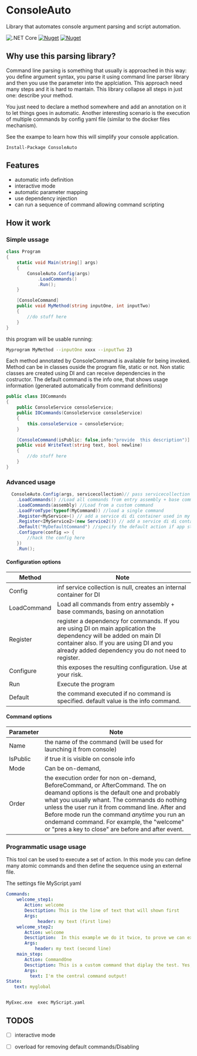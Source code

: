 # ConsoleAuto
Library that automates console argument parsing and script automation.

![.NET Core](https://github.com/zeppaman/ConsoleAuto/workflows/.NET%20Core/badge.svg)
[![Nuget](https://img.shields.io/nuget/v/ConsoleAuto)](https://www.nuget.org/packages/ConsoleAuto/)
[![Nuget](https://img.shields.io/nuget/dt/ConsoleAuto)](https://www.nuget.org/packages/ConsoleAuto/)


## Why use this parsing library?
Command line parsing is something that usually is approached in this way: you define argument syntax, you parse it using command line parser library and then you use the parameter into the applciation.
This approach need many steps and it is hard to mantain. This library collapse all steps in just one: describe your method.

You just need to declare a method somewhere and add an annotation on it to let things goes in automatic. Another interesting scenario is the execution of multiple commands by config yaml file (similar to the docker files mechanism).

See the exampe to learn how this will simplify your console application.

```
Install-Package ConsoleAuto
```


## Features

- automatic info definition
- interactive mode
- automatic parameter mapping
- use dependency injection 
- can run a sequence of command allowing command scripting

## How it work

### Simple ussage

```cs
class Program
{
    static void Main(string[] args)
    {
        ConsoleAuto.Config(args)
            .LoadCommands()
            .Run();
    }

    [ConsoleCommand]
    public void MyMethod(string inputOne, int inputTwo)
    {
        //do stuff here
	}
}
```

this program will be usable running:

```bash
Myprogram MyMethod --inputOne xxxx --inputTwo 23

```

Each method annotated by ConsoleCommand is available for being invoked. Method can be in classes ouside the program file, static or not. Non static classes are created using DI and can receive dependencies in the costructor.
The default command is the info one, that shows usage information (generated automatically from command definitions)

```cs
public class IOCommands
{
    public ConsoleService consoleService;
    public IOCommands(ConsoleService consoleService)
    {
        this.consoleService = consoleService;
    }

    [ConsoleCommand(isPublic: false,info:"provide  this description")]
    public void WriteText(string text, bool newline)
    {
        //do stuff here 
    }
}
```

### Advanced usage


```cs
  ConsoleAuto.Config(args, servicecollection)// pass servicecollection to use the same container of main application
    .LoadCommands() //Load all commands from entry assembly + base commands
    .LoadCommands(assembly) //Load from a custom command
    .LoadFromType(typeof(MyCommand)) //load a single command
    .Register<MyService>() // add a service di di container used in my commands
    .Register<IMyService2>(new Service2()) // add a service di di container used in my commands, with a custom implementation
    .Default("MyDefaultCommand") //specify the default action if app starts without any command
    .Configure(config => { 
        //hack the config here
    })
    .Run();
```

#### Configuration options
| Method  | Note |
| ------------- | ------------- |
| Config  | inf service collection is null, creates an internal container for DI  |
| LoadCommand  | Load all commands from entry assembly + base commands, basing on annotation  |
| Register  | register a dependency for commands. If you are using DI on main application the dependency will be added on main DI container also. If you are using DI and you already added dependency you do not need to register.  |
| Configure  | this exposes the resulting configuration. Use at your risk. |
| Run  | Execute the program  |
| Default  | the command executed if no command is specified. default value is the info command. |


#### Command options

| Parameter  | Note |
| ------------- | ------------- |
| Name  | the name of the command (will be used for launching it from console)  |
| IsPublic  |  if true it is visible on console info |
| Mode  | Can be on-demand,   |
| Order  | the execution order for non on-demand, BeforeCommand, or AfterCommand. The on deamand options is the default one and probably what you usually whant. The commands do nothing unless the user run it from command line. After and Before mode run the command *anytime* you run an ondemand command. For example, the "welcome" or "pres a key to close" are before and after event.    |


### Programmatic usage usage

This tool can be used to execute a set of action. In this mode you can define many atomic commands and then define the sequence using an external file. 

The settings file MyScript.yaml

```yaml
Commands:
    welcome_step1:
       Action: welcome
       Desctiption: This is the line of text that will shown first 
       Args:
            header: my text (first line)
    welcome_step2:
       Action: welcome
       Desctiption:  In this example we do it twice, to prove we can execute commands multiple times with different args.
       Args:
           header: my text (second line)
    main_step:
       Action: CommandOne
       Desctiption: This is a custom command that diplay the test. Yes, another dummy thing.
       Args:
         text: I'm the central command output!
State:
   text: myglobal



```

```bash
MyExec.exe  exec MyScript.yaml
```






## TODOS

- [ ] interactive mode
- [ ] overload for removing default commands/Disabling



